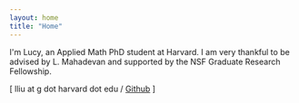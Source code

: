 ```yaml
---
layout: home
title: "Home"
---
```


I'm Lucy, an Applied Math PhD student at Harvard. I am very thankful to be advised by L. Mahadevan and supported by the NSF Graduate Research Fellowship. 

[ lliu at g dot harvard dot edu / <a href="https://github.com/lliu12">Github</a> ]
